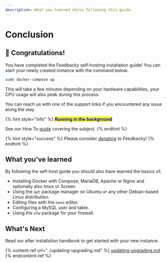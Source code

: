 ```yaml
---
description: What you learned while following this guide.
---
```


# Conclusion

## 🎉 Congratulations!

You have completed the Feedbacky self-hosting installation guide! You can start your newly created instance with the command below.

```bash
sudo docker-compose up
```

This will take a few minutes depending on your hardware capabilities, your CPU usage will also peak during this process.

You can reach us with one of the support links if you encountered any issue along the way.

{% hint style="info" %}
<mark style="color:blue;">**Running in the background**</mark>

See our How To [guide](../../how-to/run-in-the-background.md) covering the subject.
{% endhint %}

{% hint style="success" %}
Please consider [donating](../../project-overview/donating.md) to Feedbacky!
{% endhint %}

## What you've learned

By following the self-host guide you should also have learned the basics of;

* Installing Docker with Compose, MariaDB, Apache or Nginx and optionally also tmux or Screen.
* Using the `apt` package manager on Ubuntu or any other Debian-based Linux distribution.
* Editing files with the `nano` editor.
* Configuring a MySQL user and table.
* Using the `ufw` package for your firewall.

## What's Next

Read our after installation handbook to get started with your new instance.

{% content-ref url="../updating-upgrading.md" %}
[updating-upgrading.md](../updating-upgrading.md)
{% endcontent-ref %}
